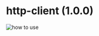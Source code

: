 # http-client (1.0.0)
![how to use](https://user-images.githubusercontent.com/60593328/151687572-e25ce9b2-b459-49c1-b0e7-7e926c60f0d1.png)


